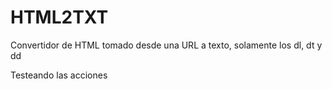 # HTML2TXT
Convertidor de HTML tomado desde una URL a texto, solamente los dl, dt y dd

Testeando las acciones
